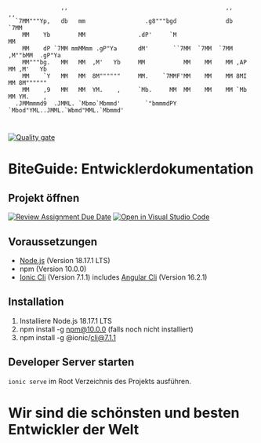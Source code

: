 ```
               ,,                                             ,,        ,,
  `7MM"""Yp,   db   mm                 .g8"""bgd              db      `7MM
    MM    Yb        MM               .dP'     `M                        MM
    MM    dP `7MM mmMMmm .gP"Ya      dM'       ``7MM  `7MM  `7MM   ,M""bMM  .gP"Ya
    MM"""bg.   MM   MM  ,M'   Yb     MM           MM    MM    MM ,AP    MM ,M'   Yb
    MM    `Y   MM   MM  8M""""""     MM.    `7MMF'MM    MM    MM 8MI    MM 8M""""""
    MM    ,9   MM   MM  YM.    ,     `Mb.     MM  MM    MM    MM `Mb    MM YM.    ,
  .JMMmmmd9  .JMML. `Mbmo`Mbmmd'       `"bmmmdPY  `Mbod"YML..JMML.`Wbmd"MML.`Mbmmd'

```

#
[![Quality gate](https://sonar.envyz.de/api/project_badges/quality_gate?project=biteguide&token=sqb_c8e7ef9bf11dfc9a266a8ee8ed670a4cd3618fa5)](https://sonar.envyz.de/dashboard?id=biteguide)
#

# BiteGuide: Entwicklerdokumentation

## Projekt öffnen

[![Review Assignment Due Date](https://classroom.github.com/assets/deadline-readme-button-24ddc0f5d75046c5622901739e7c5dd533143b0c8e959d652212380cedb1ea36.svg)](https://classroom.github.com/a/IEPW_6q_)
[![Open in Visual Studio Code](https://classroom.github.com/assets/open-in-vscode-718a45dd9cf7e7f842a935f5ebbe5719a5e09af4491e668f4dbf3b35d5cca122.svg)](https://classroom.github.com/online_ide?assignment_repo_id=11744338&assignment_repo_type=AssignmentRepo)

## Voraussetzungen

- [Node.js](https://nodejs.org/en/) (Version 18.17.1 LTS)
- npm (Version 10.0.0)
- [Ionic Cli](https://ionicframework.com/docs/cli) (Version 7.1.1) includes [Angular Cli](https://angular.io/cli) (Version 16.2.1)

## Installation

1. Installiere Node.js 18.17.1 LTS
2. npm install -g npm@10.0.0 (falls noch nicht installiert)
3. npm install -g @ionic/cli@7.1.1

## Developer Server starten

`ionic serve` im Root Verzeichnis des Projekts ausführen.

# Wir sind die schönsten und besten Entwickler der Welt
